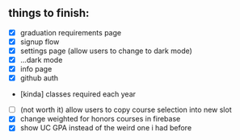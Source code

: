 ## things to finish:
 - [x] graduation requirements page
 - [x] signup flow
 - [x] settings page (allow users to change to dark mode)
 - [x] ...dark mode
 - [x] info page
 - [x] github auth
 - [kinda] classes required each year
 - [ ] (not worth it) allow users to copy course selection into new slot
 - [x] change weighted for honors courses in firebase
 - [x] show UC GPA instead of the weird one i had before